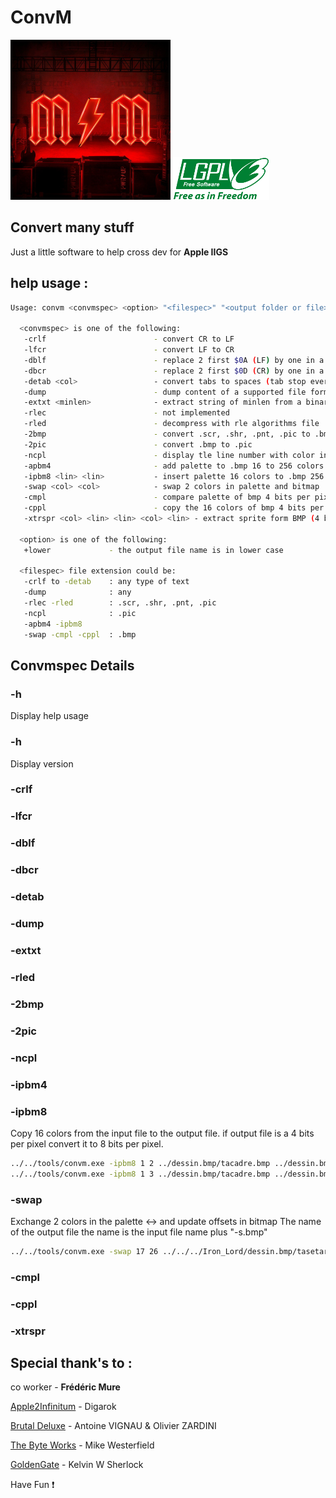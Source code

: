 
# **ConvM**

![Alt text](./MM_PowerUp_256x256.png "ConvM") ![Alt text](./lgplv3-with-text-154x68.png "license") 

## Convert many stuff

Just a little software to help cross dev for **Apple IIGS**

## help usage :

```bash
Usage: convm <convmspec> <option> "<filespec>" "<output folder or file>"

  <convmspec> is one of the following:
   -crlf                        - convert CR to LF
   -lfcr                        - convert LF to CR
   -dblf                        - replace 2 first $0A (LF) by one in a serie
   -dbcr                        - replace 2 first $0D (CR) by one in a serie
   -detab <col>                 - convert tabs to spaces (tab stop every COL columns)
   -dump                        - dump content of a supported file format
   -extxt <minlen>              - extract string of minlen from a binary file
   -rlec                        - not implemented
   -rled                        - decompress with rle algorithms file
   -2bmp                        - convert .scr, .shr, .pnt, .pic to .bmp
   -2pic                        - convert .bmp to .pic
   -ncpl                        - display tle line number with color index not used in .pic
   -apbm4                       - add palette to .bmp 16 to 256 colors
   -ipbm8 <lin> <lin>           - insert palette 16 colors to .bmp 256 colors at lines
   -swap <col> <col>            - swap 2 colors in palette and bitmap
   -cmpl                        - compare palette of bmp 4 bits per pixel
   -cppl                        - copy the 16 colors of bmp 4 bits per pixel and fist 16 colors of bmp 8 bits per pixel
   -xtrspr <col> <lin> <lin> <col> <lin> - extract sprite form BMP (4 bits per pixel) to text to .aii

  <option> is one of the following:
   +lower             - the output file name is in lower case

  <filespec> file extension could be:
   -crlf to -detab    : any type of text
   -dump              : any
   -rlec -rled        : .scr, .shr, .pnt, .pic
   -ncpl              : .pic
   -apbm4 -ipbm8
   -swap -cmpl -cppl  : .bmp
```

## Convmspec Details

### -h

  Display help usage 

### -h

  Display version

### -crlf <file>

### -lfcr <file>

### -dblf <file>

### -dbcr <file>

### -detab <col> <file>

### -dump <file>

### -extxt <minlen> <file>

### -rled

### -2bmp

### -2pic

### -ncpl

### -ipbm4 

### -ipbm8 <lin> <lin> <file> <file>

  Copy 16 colors from the input file to the output file.
  if output file is a 4 bits per pixel convert it to 8 bits per pixel.
  ```bash
  ../../tools/convm.exe -ipbm8 1 2 ../dessin.bmp/tacadre.bmp ../dessin.bmp/tasetarc111.bmp
  ../../tools/convm.exe -ipbm8 1 3 ../dessin.bmp/tacadre.bmp ../dessin.bmp/tasetarc111.bmp
  ```

### -swap <col> <col> <file>

  Exchange 2 colors in the palette <col> <-> <col> and update offsets in bitmap
  The name of the output file the name is the input file name plus "-s.bmp"
  ```bash
  ../../tools/convm.exe -swap 17 26 ../../../Iron_Lord/dessin.bmp/tasetarc1.bmp
  ```

### -cmpl <file> <file>

### -cppl <file> <file>

### -xtrspr <col> <lin> <lin> <col> <lin> <file>


## Special thank's to :

co worker - **Frédéric Mure**

[Apple2Infinitum](https://app.slack.com/) - Digarok

[Brutal Deluxe](https://www.brutaldeluxe.fr/) - Antoine VIGNAU & Olivier ZARDINI

[The Byte Works](https://www.byteworks.us/Products.html) - Mike Westerfield

[GoldenGate](https://goldengate.gitlab.io/) - Kelvin W Sherlock


Have Fun :exclamation:
